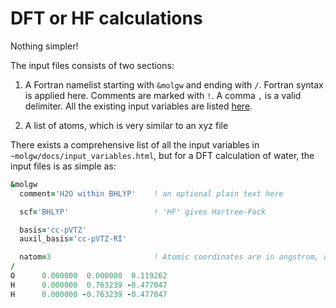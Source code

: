 # DFT or HF calculations

Nothing simpler!

The input files consists of two sections:

1. A Fortran namelist starting with `&molgw` and ending with `/`.
Fortran syntax is applied here. Comments are marked with `!`. A comma `,` is a valid delimiter.
All the existing input variables are listed [here](input_variables.md).

2. A list of atoms, which is very similar to an xyz file

There exists a comprehensive list of all the input variables in `~molgw/docs/input_variables.html`,
but for a DFT calculation of water, the input files is as simple as:

```fortran
&molgw
  comment='H2O within BHLYP'    ! an optional plain text here

  scf='BHLYP'                   ! 'HF' gives Hartree-Fock

  basis='cc-pVTZ'
  auxil_basis='cc-pVTZ-RI'

  natom=3                       ! Atomic coordinates are in angstrom, unless otherwise stated
/
O      0.000000  0.000000  0.119262
H      0.000000  0.763239 -0.477047 
H      0.000000 -0.763239 -0.477047 
```

